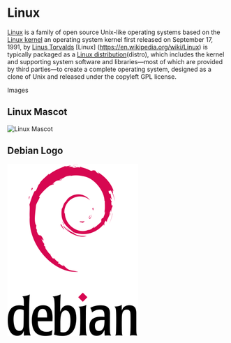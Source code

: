 # Linux
[Linux](https://en.wikipedia.org/wiki/Linux) is a family of open source Unix-like operating systems based on the [Linux kernel](https://en.wikipedia.org/wiki/Linux_kernel) an operating system kernel first released on September 17, 1991, by [Linus Torvalds](https://en.wikipedia.org/wiki/Linus_Torvalds) [Linux] (https://en.wikipedia.org/wiki/Linux) is typically packaged as a [Linux distribution](https://en.wikipedia.org/wiki/Linux_distribution)(distro), which includes the kernel and supporting system software and libraries—most of which are provided by third parties—to create a complete operating system, designed as a clone of Unix and released under the copyleft GPL license.





Images
## Linux Mascot

![Linux Mascot](https://pbs.twimg.com/profile_images/1216459377512796162/C1Rh4Vax_400x400.jpg)

## Debian Logo

![Debian logo](Debian_logo.png)
